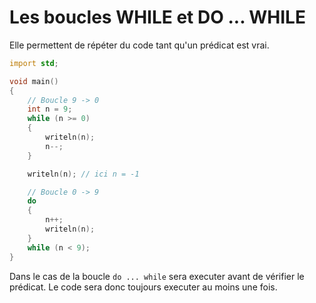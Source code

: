 # Les boucles WHILE et DO ... WHILE

Elle permettent de répéter du code tant qu'un prédicat est vrai.

```D
import std;

void main()
{
    // Boucle 9 -> 0 
    int n = 9;
    while (n >= 0)
    {
        writeln(n);
        n--;
    }

    writeln(n); // ici n = -1 

    // Boucle 0 -> 9
    do
    {
        n++;
        writeln(n);
    }
    while (n < 9);
}
```

Dans le cas de la boucle `do ... while` sera executer avant de vérifier le prédicat. Le code sera donc toujours executer au moins une fois. 

